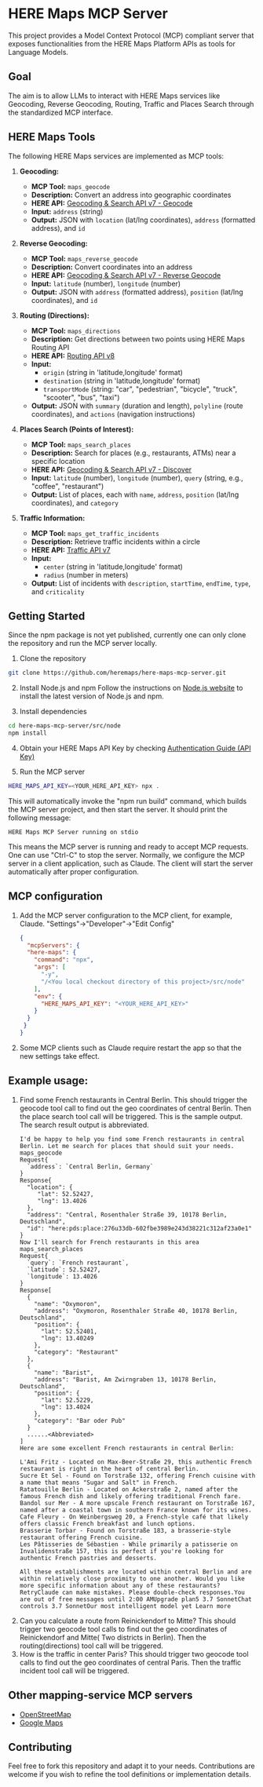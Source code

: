 # HERE Maps MCP Server

This project provides a Model Context Protocol (MCP) compliant server that exposes functionalities from the HERE Maps Platform APIs as tools for Language Models.

## Goal

The aim is to allow LLMs to interact with HERE Maps services like Geocoding, Reverse Geocoding, Routing, Traffic and Places Search through the standardized MCP interface.

## HERE Maps Tools

The following HERE Maps services are implemented as MCP tools:

1.  **Geocoding:**
    *   **MCP Tool:** `maps_geocode`
    *   **Description:** Convert an address into geographic coordinates
    *   **HERE API:** [Geocoding & Search API v7 - Geocode](https://www.here.com/docs/bundle/geocoding-and-search-api-v7-api-reference/page/index.html)
    *   **Input:** `address` (string)
    *   **Output:** JSON with `location` (lat/lng coordinates), `address` (formatted address), and `id`

2.  **Reverse Geocoding:**
    *   **MCP Tool:** `maps_reverse_geocode`
    *   **Description:** Convert coordinates into an address
    *   **HERE API:** [Geocoding & Search API v7 - Reverse Geocode](https://www.here.com/docs/bundle/geocoding-and-search-api-v7-api-reference/page/index.html)
    *   **Input:** `latitude` (number), `longitude` (number)
    *   **Output:** JSON with `address` (formatted address), `position` (lat/lng coordinates), and `id`

3.  **Routing (Directions):**
    *   **MCP Tool:** `maps_directions`
    *   **Description:** Get directions between two points using HERE Maps Routing API
    *   **HERE API:** [Routing API v8](https://www.here.com/docs/bundle/routing-api-v8-api-reference/page/index.html)
    *   **Input:** 
        * `origin` (string in 'latitude,longitude' format)
        * `destination` (string in 'latitude,longitude' format)
        * `transportMode` (string: "car", "pedestrian", "bicycle", "truck", "scooter", "bus", "taxi")
    *   **Output:** JSON with `summary` (duration and length), `polyline` (route coordinates), and `actions` (navigation instructions)

4.  **Places Search (Points of Interest):**
    *   **MCP Tool:** `maps_search_places`
    *   **Description:** Search for places (e.g., restaurants, ATMs) near a specific location
    *   **HERE API:** [Geocoding & Search API v7 - Discover](https://www.here.com/docs/bundle/geocoding-and-search-api-v7-api-reference/page/index.html)
    *   **Input:** `latitude` (number), `longitude` (number), `query` (string, e.g., "coffee", "restaurant")
    *   **Output:** List of places, each with `name`, `address`, `position` (lat/lng coordinates), and `category`

5.  **Traffic Information:**
    *   **MCP Tool:** `maps_get_traffic_incidents`
    *   **Description:** Retrieve traffic incidents within a circle
    *   **HERE API:** [Traffic API v7](https://www.here.com/docs/bundle/traffic-api-v7-api-reference/page/index.html)
    *   **Input:**
        * `center` (string in 'latitude,longitude' format)
        * `radius` (number in meters)
    *   **Output:** List of incidents with `description`, `startTime`, `endTime`, `type`, and `criticality`

## Getting Started

Since the npm package is not yet published, currently one can only clone the repository and run the MCP server locally.
1. Clone the repository
```bash
git clone https://github.com/heremaps/here-maps-mcp-server.git
```

2. Install Node.js and npm
Follow the instructions on [Node.js website](https://nodejs.org/en/download) to install the latest version of Node.js and npm.

3. Install dependencies
```bash
cd here-maps-mcp-server/src/node
npm install
```

4. Obtain your HERE Maps API Key by checking [Authentication Guide (API Key)](https://www.here.com/docs/bundle/identity-and-access-management-developer-guide/page/topics/plat-using-apikeys.html)

5. Run the MCP server
```bash
HERE_MAPS_API_KEY=<YOUR_HERE_API_KEY> npx .
```
This will automatically invoke the "npm run build" command, which builds the MCP server project, and then start the server. It should print the following message:
```
HERE Maps MCP Server running on stdio
```
This means the MCP server is running and ready to accept MCP requests. One can use "Ctrl-C" to stop the server. Normally, we configure the MCP server in a client application, such as Claude. The client will start the server automatically after proper configuration.

## MCP configuration

1. Add the MCP server configuration to the MCP client, for example, Claude.
   "Settings"->"Developer"->"Edit Config"
   ```json
   {
     "mcpServers": {
     "here-maps": {
       "command": "npx",
       "args": [
         "-y",
         "/<You local checkout directory of this project>/src/node"
       ],
       "env": {
         "HERE_MAPS_API_KEY": "<YOUR_HERE_API_KEY>"
       }
     }
    }
   }
   ```
2. Some MCP clients such as Claude require restart the app so that the new settings take effect.
 
## Example usage:
1. Find some French restaurants in Central Berlin.
   This should trigger the geocode tool call to find out the geo coordinates of central Berlin. Then the place search tool call will be triggered. This is the sample output. The  search result output is abbreviated. 
   ```
   I'd be happy to help you find some French restaurants in central Berlin. Let me search for places that should suit your needs.
   maps_geocode
   Request{
     `address`: `Central Berlin, Germany`
   }
   Response{
     "location": {
        "lat": 52.52427,
        "lng": 13.4026
     },
     "address": "Central, Rosenthaler Straße 39, 10178 Berlin, Deutschland",
     "id": "here:pds:place:276u33db-602fbe3989e243d38221c312af23a0e1"
   }
   Now I'll search for French restaurants in this area
   maps_search_places
   Request{
     `query`: `French restaurant`,
     `latitude`: 52.52427,
     `longitude`: 13.4026
   }
   Response[
     {
       "name": "Oxymoron",
       "address": "Oxymoron, Rosenthaler Straße 40, 10178 Berlin, Deutschland",
       "position": {
         "lat": 52.52401,
         "lng": 13.40249
       },
       "category": "Restaurant"
     },
     {
       "name": "Barist",
       "address": "Barist, Am Zwirngraben 13, 10178 Berlin, Deutschland",
       "position": {
         "lat": 52.5229,
         "lng": 13.4024
       },
       "category": "Bar oder Pub"
     }
     ......<Abbreviated>
   ]
   Here are some excellent French restaurants in central Berlin:

   L'Ami Fritz - Located on Max-Beer-Straße 29, this authentic French restaurant is right in the heart of central Berlin.
   Sucre Et Sel - Found on Torstraße 132, offering French cuisine with a name that means "Sugar and Salt" in French.
   Ratatouille Berlin - Located on Ackerstraße 2, named after the famous French dish and likely offering traditional French fare.
   Bandol sur Mer - A more upscale French restaurant on Torstraße 167, named after a coastal town in southern France known for its wines.
   Cafe Fleury - On Weinbergsweg 20, a French-style café that likely offers classic French breakfast and lunch options.
   Brasserie Torbar - Found on Torstraße 183, a brasserie-style restaurant offering French cuisine.
   Les Pâtisseries de Sébastien - While primarily a patisserie on Invalidenstraße 157, this is perfect if you're looking for authentic French pastries and desserts.

   All these establishments are located within central Berlin and are within relatively close proximity to one another. Would you like more specific information about any of these restaurants?RetryClaude can make mistakes. Please double-check responses.You are out of free messages until 2:00 AMUpgrade plan5 3.7 SonnetChat controls 3.7 SonnetOur most intelligent model yet Learn more
   ```
2. Can you calculate a route from Reinickendorf to Mitte?
   This should trigger two geocode tool calls to find out the geo coordinates of Reinickendorf and Mitte( Two districts in Berlin). Then the routing(directions) tool call will be triggered.
3. How is the traffic in center Paris?
   This should trigger two geocode tool calls to find out the geo coordinates of central Paris. Then the traffic incident tool call will be triggered.

## Other mapping-service MCP servers
* [OpenStreetMap](https://github.com/jagan-shanmugam/open-streetmap-mcp)
* [Google Maps](https://github.com/modelcontextprotocol/servers/tree/main/src/google-maps)

## Contributing

Feel free to fork this repository and adapt it to your needs. Contributions are welcome if you wish to refine the tool definitions or implementation details.
